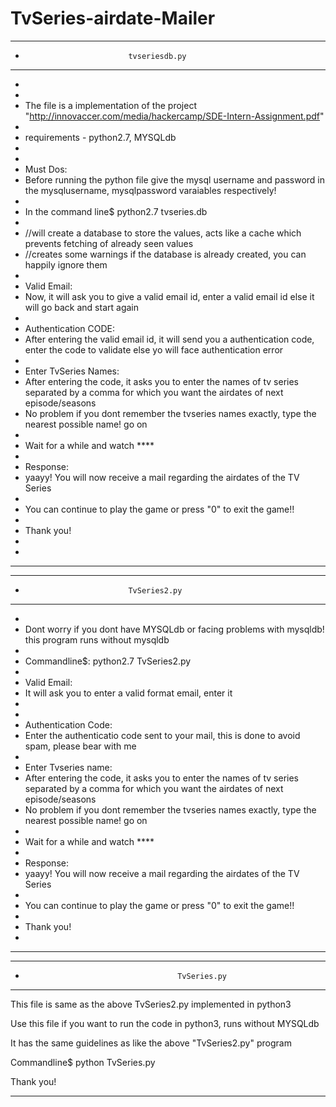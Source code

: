 # TvSeries-airdate-Mailer

*********************************************************************************************************************************************************
+                            tvseriesdb.py                                                                                                              
*********************************************************************************************************************************************************
+                                                                                                                                                       
+                                                                                                                                                       
+  The file is a implementation of the project "http://innovaccer.com/media/hackercamp/SDE-Intern-Assignment.pdf"                                       
+  
+  requirements - python2.7, MYSQLdb
+   
+
+  Must Dos:
+  Before running the python file give the mysql username and password in the mysqlusername, mysqlpassword varaiables respectively!
+  
+  In the command line$ python2.7 tvseries.db
+
+  //will create a database to store the values, acts like a cache which prevents fetching of already seen values
+  //creates some warnings if the database is already created, you can happily ignore them
+  
+  Valid Email:
+  Now, it will ask you to give a valid email id, enter a valid email id else it will go back and start again
+
+  Authentication CODE: 
+  After entering the valid email id, it will send you a authentication code, enter the code to validate else yo will face authentication error
+
+  Enter TvSeries Names:
+  After entering the code, it asks you to enter the names of tv series separated by a comma for which you want the airdates of next episode/seasons
+  No problem if you dont remember the tvseries names exactly, type the nearest possible name! go on
+
+  Wait for a while and watch ****
+
+  Response:
+  yaayy! You will now receive a mail regarding the airdates of the TV Series   
+
+  You can continue to play the game or press "0" to exit the game!!
+
+  Thank you!
+
+
**********************************************************************************************************************************************************


***********************************************************************************************************************************************************
*                            TvSeries2.py
***********************************************************************************************************************************************************
* 
*   Dont worry if you dont have MYSQLdb or facing problems with mysqldb!  this program runs without mysqldb
*
*   Commandline$: python2.7 TvSeries2.py
*   
*   Valid Email:
*   It will ask you to enter a valid format email, enter it
*
*
*   Authentication Code:
*   Enter the authenticatio code sent to your mail, this is done to avoid spam, please bear with me
*
*   Enter Tvseries name:
*   After entering the code, it asks you to enter the names of tv series separated by a comma for which you want the airdates of next episode/seasons
*   No problem if you dont remember the tvseries names exactly, type the nearest possible name! go on
*
*   Wait for a while and watch ****
*
*   Response:
*   yaayy! You will now receive a mail regarding the airdates of the TV Series   
*
*   You can continue to play the game or press "0" to exit the game!!
*
*   Thank you!
*
*********************************************************************************************************************************************************

*******************************************************************************************************************************************************
*                                       TvSeries.py
*******************************************************************************************************************************************************


  This file is same as the above TvSeries2.py implemented in python3

  Use this file if you want to run the code in python3, runs without MYSQLdb

  It has the same guidelines as like the above "TvSeries2.py" program

  Commandline$ python TvSeries.py

  Thank you!

***********************************************************************************************************************************************************





